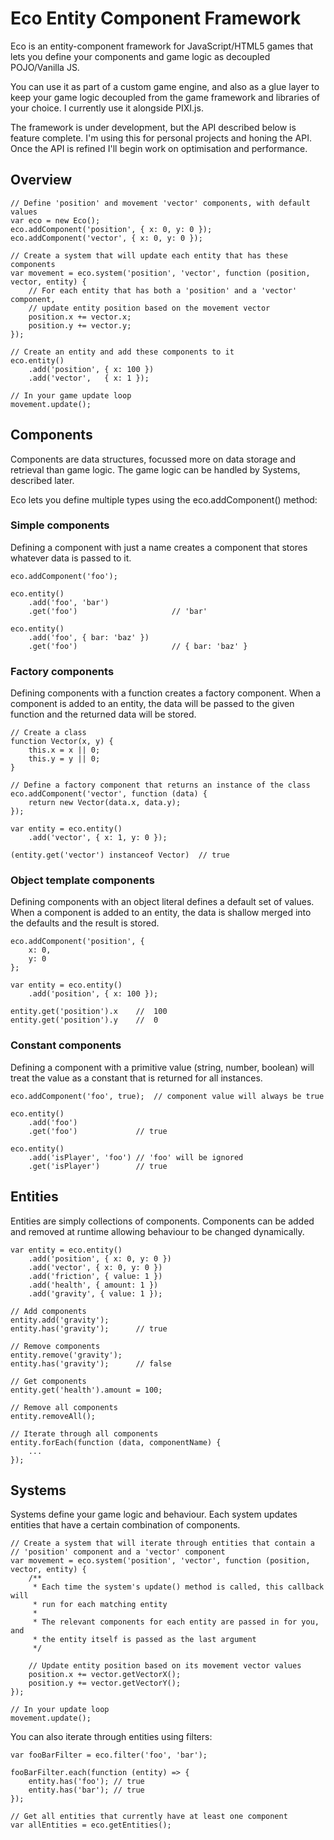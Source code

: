# Eco Entity Component Framework

Eco is an entity-component framework for JavaScript/HTML5 games that lets you
define your components and game logic as decoupled POJO/Vanilla JS.

You can use it as part of a custom game engine, and also as a glue layer to
keep your game logic decoupled from the game framework and libraries of your
choice. I currently use it alongside PIXI.js.

The framework is under development, but the API described below is feature
complete. I'm using this for personal projects and honing the API. Once the
API is refined I'll begin work on optimisation and performance.

## Overview

    // Define 'position' and movement 'vector' components, with default values
    var eco = new Eco();
    eco.addComponent('position', { x: 0, y: 0 });
    eco.addComponent('vector', { x: 0, y: 0 });

    // Create a system that will update each entity that has these components
    var movement = eco.system('position', 'vector', function (position, vector, entity) {
        // For each entity that has both a 'position' and a 'vector' component,
        // update entity position based on the movement vector
        position.x += vector.x;
        position.y += vector.y;
    });

    // Create an entity and add these components to it
    eco.entity()
        .add('position', { x: 100 })
        .add('vector',   { x: 1 });

    // In your game update loop
    movement.update();

## Components

Components are data structures, focussed more on data storage and retrieval than
game logic. The game logic can be handled by Systems, described later.

Eco lets you define multiple types using the eco.addComponent() method:

### Simple components

Defining a component with just a name creates a component that stores whatever
data is passed to it.

    eco.addComponent('foo');

    eco.entity()
        .add('foo', 'bar')
        .get('foo')                     // 'bar'

    eco.entity()
        .add('foo', { bar: 'baz' })
        .get('foo')                     // { bar: 'baz' }

### Factory components

Defining components with a function creates a factory component. When a
component is added to an entity, the data will be passed to the given
function and the returned data will be stored.

    // Create a class
    function Vector(x, y) {
        this.x = x || 0;
        this.y = y || 0;
    }

    // Define a factory component that returns an instance of the class
    eco.addComponent('vector', function (data) {
        return new Vector(data.x, data.y);
    });

    var entity = eco.entity()
        .add('vector', { x: 1, y: 0 });

    (entity.get('vector') instanceof Vector)  // true

### Object template components

Defining components with an object literal defines a default set of values.
When a component is added to an entity, the data is shallow merged into the
defaults and the result is stored.

    eco.addComponent('position', {
        x: 0,
        y: 0
    };

    var entity = eco.entity()
        .add('position', { x: 100 });

    entity.get('position').x    //  100
    entity.get('position').y    //  0

### Constant components

Defining a component with a primitive value (string, number, boolean) will
treat the value as a constant that is returned for all instances.

    eco.addComponent('foo', true);  // component value will always be true

    eco.entity()
        .add('foo')
        .get('foo')             // true

    eco.entity()
        .add('isPlayer', 'foo') // 'foo' will be ignored
        .get('isPlayer')        // true

## Entities

Entities are simply collections of components. Components can be added and
removed at runtime allowing behaviour to be changed dynamically.

    var entity = eco.entity()
        .add('position', { x: 0, y: 0 })
        .add('vector', { x: 0, y: 0 })
        .add('friction', { value: 1 })
        .add('health', { amount: 1 })
        .add('gravity', { value: 1 });

    // Add components
    entity.add('gravity');
    entity.has('gravity');      // true

    // Remove components
    entity.remove('gravity');
    entity.has('gravity');      // false

    // Get components
    entity.get('health').amount = 100;

    // Remove all components
    entity.removeAll();

    // Iterate through all components
    entity.forEach(function (data, componentName) {
        ...
    });

## Systems

Systems define your game logic and behaviour. Each system updates entities that
have a certain combination of components.

    // Create a system that will iterate through entities that contain a
    // 'position' component and a 'vector' component
    var movement = eco.system('position', 'vector', function (position, vector, entity) {
        /**
         * Each time the system's update() method is called, this callback will
         * run for each matching entity
         *
         * The relevant components for each entity are passed in for you, and
         * the entity itself is passed as the last argument
         */

        // Update entity position based on its movement vector values
        position.x += vector.getVectorX();
        position.y += vector.getVectorY();
    });

    // In your update loop
    movement.update();

You can also iterate through entities using filters:

    var fooBarFilter = eco.filter('foo', 'bar');

    fooBarFilter.each(function (entity) => {
        entity.has('foo'); // true
        entity.has('bar'); // true
    });

    // Get all entities that currently have at least one component
    var allEntities = eco.getEntities();

